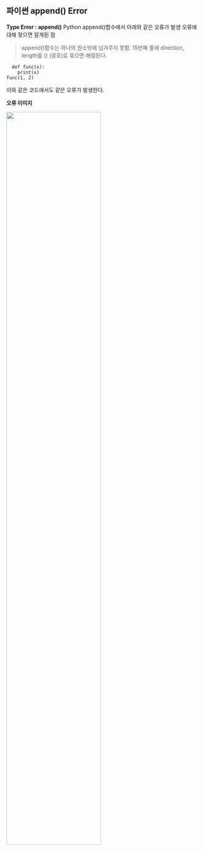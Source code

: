 ## 파이썬 append() Error
**Type Error : append()**
Python append()함수에서 아래와 같은 오류가 발생
오류에 대해 찾으면 알게된 점
> append()함수는 하나의 원소밖에 넘겨주지 못함.
> 15번째 줄에 direction, length를 () (괄호)로 묶으면 해결된다.
```pytohn
  def func(x):
    print(x)
func(1, 2)
```
이와 같은 코드에서도 같은 오류가 발생한다.

**오류 이미지**

<img src="https://user-images.githubusercontent.com/80398170/168089261-db02fb6f-f9a7-4c87-89b4-1ed6454f2e4b.png" width="70%" height="70%">
